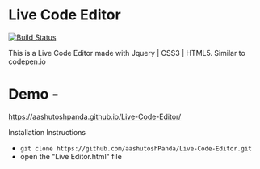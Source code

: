 # Live Code Editor



[![Build Status](https://travis-ci.org/joemccann/dillinger.svg?branch=master)](https://travis-ci.org/joemccann/dillinger)

This is a Live Code Editor made with Jquery | CSS3 | HTML5.
Similar to codepen.io


# Demo -
https://aashutoshpanda.github.io/Live-Code-Editor/

Installation Instructions
- `git clone https://github.com/aashutoshPanda/Live-Code-Editor.git`
- open the "Live Editor.html" file


